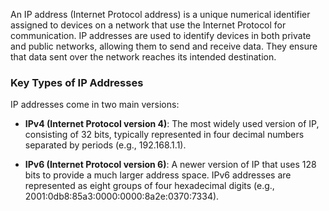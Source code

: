 An IP address (Internet Protocol address) is a unique numerical identifier assigned to devices on a network that use the Internet Protocol for communication. IP addresses are used to identify devices in both private and public networks, allowing them to send and receive data. They ensure that data sent over the network reaches its intended destination.

### Key Types of IP Addresses

IP addresses come in two main versions:

- **IPv4 (Internet Protocol version 4)**: The most widely used version of IP, consisting of 32 bits, typically represented in four decimal numbers separated by periods (e.g., 192.168.1.1).

- **IPv6 (Internet Protocol version 6)**: A newer version of IP that uses 128 bits to provide a much larger address space. IPv6 addresses are represented as eight groups of four hexadecimal digits (e.g., 2001:0db8:85a3:0000:0000:8a2e:0370:7334).